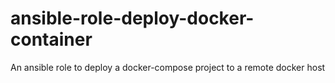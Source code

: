 # ansible-role-deploy-docker-container
An ansible role to deploy a docker-compose project to a remote docker host
